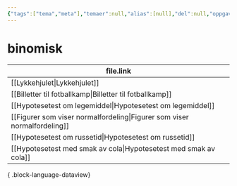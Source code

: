```yaml
---
{"tags":["tema","meta"],"temaer":null,"alias":[null],"del":null,"oppgave":null,"fag":null,"eksamen":null,"dg-publish":true,"title":"binomisk","date":"2023-06-01","modified":"2023-06-01","permalink":"/temaer/binomisk/","dgPassFrontmatter":true}
---
```



# binomisk
| file.link                                                                   |
| --------------------------------------------------------------------------- |
| [[Lykkehjulet\|Lykkehjulet]]                                             |
| [[Billetter til fotballkamp\|Billetter til fotballkamp]]                 |
| [[Hypotesetest om legemiddel\|Hypotesetest om legemiddel]]               |
| [[Figurer som viser normalfordeling\|Figurer som viser normalfordeling]] |
| [[Hypotesetest om russetid\|Hypotesetest om russetid]]                   |
| [[Hypotesetest med smak av cola\|Hypotesetest med smak av cola]]         |

{ .block-language-dataview}
